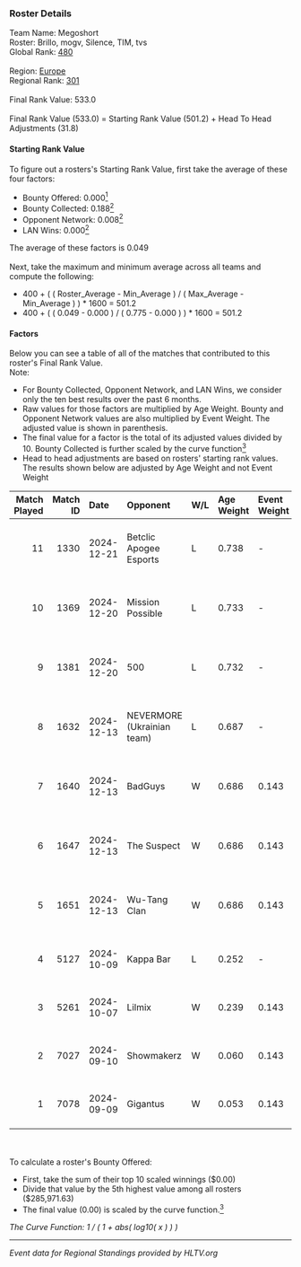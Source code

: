 ### Roster Details<br />
Team Name: Megoshort<br />
Roster: Brillo, mogv, Silence, TIM, tvs<br />
Global Rank: [480](../../standings_global_2025_02_28.md)<br />
<br />
Region: [Europe]( ../../standings_europe_2025_02_28.md)<br />
Regional Rank: [301]( ../../standings_europe_2025_02_28.md)<br />
<br />
Final Rank Value:  533.0<br />
<br />
Final Rank Value (533.0) = Starting Rank Value (501.2) + Head To Head Adjustments (31.8)<br />

#### Starting Rank Value<br />
To figure out a rosters's Starting Rank Value, first take the average of these four factors:<br />
- Bounty Offered: 0.000[<sup>1</sup>](#table2)
- Bounty Collected: 0.188[<sup>2</sup>](#table1)
- Opponent Network: 0.008[<sup>2</sup>](#table1)
- LAN Wins: 0.000[<sup>2</sup>](#table1)

The average of these factors is 0.049<br />
<br />
Next, take the maximum and minimum average across all teams and compute the following:<br />
- 400 + ( ( Roster_Average - Min_Average ) / ( Max_Average - Min_Average ) ) * 1600 = 501.2
- 400 + ( ( 0.049 - 0.000 ) / ( 0.775 - 0.000 ) ) * 1600 = 501.2


#### Factors<br />
Below you can see a table of all of the matches that contributed to this roster's Final Rank Value.<br />
Note:<br />

- For Bounty Collected, Opponent Network, and LAN Wins, we consider only the ten best results over the past 6 months.
- Raw values for those factors are multiplied by Age Weight. Bounty and Opponent Network values are also multiplied by Event Weight. The adjusted value is shown in parenthesis.
- The final value for a factor is the total of its adjusted values divided by 10. Bounty Collected is further scaled by the curve function[<sup>3</sup>](#curveFunction)
- Head to head adjustments are based on rosters' starting rank values. The results shown below are adjusted by Age Weight and not Event Weight
<span id="table1"></span><br />


| Match Played | Match ID | Date       | Opponent                   | W/L | Age Weight | Event Weight | Bounty Collected | Opponent Network | LAN Wins  | H2H Adj. | Roster                             |
| -: | -: | :- | :- | :- | :- | :- | :- | :- | :- | -: | :- |
|           11 |     1330 | 2024-12-21 | Betclic Apogee Esports     | L   | 0.738      | -            | -                | -                | -         |    -2.71 | Brillo, mogv, Silence, TIM, tvs    |
|           10 |     1369 | 2024-12-20 | Mission Possible           | L   | 0.733      | -            | -                | -                | -         |   -11.22 | Brillo, mogv, robiin, Silence, tvs |
|            9 |     1381 | 2024-12-20 | 500                        | L   | 0.732      | -            | -                | -                | -         |    -1.15 | Brillo, mogv, Silence, TIM, tvs    |
|            8 |     1632 | 2024-12-13 | NEVERMORE (Ukrainian team) | L   | 0.687      | -            | -                | -                | -         |    -3.17 | Brillo, mogv, Silence, TIM, tvs    |
|            7 |     1640 | 2024-12-13 | BadGuys                    | W   | 0.686      | 0.143        | 0.000 (0.000)    | 0.302 (0.030)    | 0 (0.000) |    13.21 | Brillo, mogv, Silence, TIM, tvs    |
|            6 |     1647 | 2024-12-13 | The Suspect                | W   | 0.686      | 0.143        | 0.003 (0.000)    | 0.242 (0.024)    | 0 (0.000) |    15.89 | Brillo, mogv, Silence, TIM, tvs    |
|            5 |     1651 | 2024-12-13 | Wu-Tang Clan               | W   | 0.686      | 0.143        | 0.001 (0.000)    | 0.235 (0.023)    | 0 (0.000) |    15.45 | Brillo, mogv, Silence, TIM, tvs    |
|            4 |     5127 | 2024-10-09 | Kappa Bar                  | L   | 0.252      | -            | -                | -                | -         |    -1.72 | Brillo, dezt, TIM, tvs, viz        |
|            3 |     5261 | 2024-10-07 | Lilmix                     | W   | 0.239      | 0.143        | 0.001 (0.000)    | 0.141 (0.005)    | 0 (0.000) |     5.39 | Brillo, dezt, TIM, tvs, viz        |
|            2 |     7027 | 2024-09-10 | Showmakerz                 | W   | 0.060      | 0.143        | 0.001 (0.000)    | 0.039 (0.000)    | 0 (0.000) |     1.23 | Brillo, dezt, TIM, tvs, viz        |
|            1 |     7078 | 2024-09-09 | Gigantus                   | W   | 0.053      | 0.143        | 0.000 (0.000)    | 0.000 (0.000)    | 0 (0.000) |     0.60 | Brillo, dezt, TIM, tvs, viz        |

<br />
<span id="table2"></span><br />
To calculate a roster's Bounty Offered:<br />

- First, take the sum of their top 10 scaled winnings ($0.00)
- Divide that value by the 5th highest value among all rosters ($285,971.63)
- The final value (0.00) is scaled by the curve function.[<sup>3</sup>](#curveFunction)

<span id="curveFunction"></span>_The Curve Function: 1 / ( 1 + abs( log10( x ) ) )_<br />

---
_Event data for Regional Standings provided by HLTV.org_<br />
